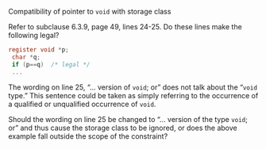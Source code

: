 Compatibility of pointer to `void` with storage class

Refer to subclause 6.3.9, page 49, lines 24-25. Do these lines make the
following legal?

```c
register void *p;
 char *q;
 if (p==q)  /* legal */
 ...
```

The wording on line 25, “... version of `void`; or” does not talk about the
“`void` type.” This sentence could be taken as simply referring to the
occurrence of a qualified or unqualified occurrence of `void`.

Should the wording on line 25 be changed to “... version of the type `void`; or”
and thus cause the storage class to be ignored, or does the above example fall
outside the scope of the constraint?
